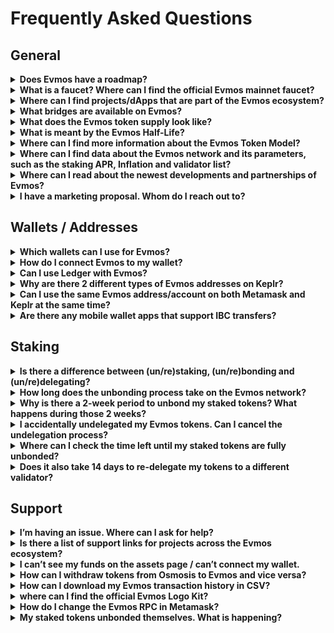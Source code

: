 
# Frequently Asked Questions


## General

<details>

<summary><b>Does Evmos have a roadmap?</b></summary>

Yes. You can find out about Evmos’ roadmap by reading the [Evmos Manifesto](https://medium.com/evmos/the-evmos-manifesto-7fe5d1ab0d67).

</details>

<details>

<summary><b>What is a faucet? Where can I find the official Evmos mainnet faucet?</b></summary>

A faucet is an application that dispenses small amounts of cryptocurrencies to users for free. The purpose of a faucet is to introduce new users to a cryptocurrency by giving them a small amount of tokens to play with, and to encourage them to explore the network’s features and potential use cases.

You can claim from the official Evmos faucet in the [faucet channel](https://discord.com/channels/809048090249134080/1030344710205747271) found in our Discord server.

</details>

<details>

<summary><b>Where can I find projects/dApps that are part of the Evmos ecosystem?</b></summary>

You can discover all the Web3 apps and projects built in the Evmos ecosystem, such as wallets, bridges and decentralized exchanges on our official [ecosystem page](https://altiplanic.notion.site/a188bd13dd114a88a7763fd2a8cc601e?v=403420ad21db41ce81f09b7e3f77e4e2).

</details>

<details>

<summary><b>What bridges are available on Evmos?</b></summary>

Some examples are:

- [Satellite](https://satellite.money/) Bridge
- [Gravity](https://bridge.blockscape.network/) Bridge

</details>

<details>

<summary><b>What does the Evmos token supply look like?</b></summary>

Evmos started with an initial supply of 200 million tokens at genesis and is scheduled to issue 1 billion Evmos tokens in total under an exponential decay schedule in a span of 4 years starting from genesis.
More information on the Evmos Token Model can be found [here](https://medium.com/evmos/the-evmos-token-model-edc07014978b).

</details>

<details>

<summary><b>What is meant by the Evmos Half-Life?</b></summary>

The “half-life” in the Evmos token model is an exponential formula that refers to the rate at which new tokens are minted on a daily basis (per epoch).
The countdown to the Half-Life refers to the yearly reduction of the inflation rate.
A more detailed breakdown on the Half-Life/inflation can be found [here](https://docs.evmos.org/protocol/modules/inflation#exponential-inflation---the-half-life).

</details>

<details>

<summary><b>Where can I find more information about the Evmos Token Model?</b></summary>

A detailed breakdown of the Evmos token model can be found [here](https://medium.com/evmos/the-evmos-token-model-edc07014978b).

</details>

<details>

<summary><b>Where can I find data about the Evmos network and its parameters, such as the staking APR, Inflation and validator list?</b></summary>

[Mintscan](https://www.mintscan.io/evmos) is a great way to find information and data on the Evmos network (or other Cosmos chains). Another example would be [SmartStake](https://evmos.smartstake.io/). 

</details>

<details>

<summary><b>Where can I read about the newest developments and partnerships of Evmos?</b></summary>

Articles published by the Evmos team can be found on the Evmos [Medium page](https://medium.com/@Evmos).

</details>

<details>

<summary><b>I have a marketing proposal. Whom do I reach out to?</b></summary>

You may send your proposal via our support ticket system on [Discord](https://discord.com/invite/evmos) or [Telegram](https://t.me/EvmosOrg).

</details>




## Wallets / Addresses

<details>

<summary><b>Which wallets can I use for Evmos?</b></summary>

You can find an overview of Evmos-compatible wallets [here](https://docs.evmos.org/use/wallet).

</details>

<details>

<summary><b>How do I connect Evmos to my wallet?</b></summary>

Guides on how to add the Evmos network to your wallet:

- Metamask [guide](https://docs.evmos.org/use/connect-your-wallet/metamask)
- Keplr [guide](https://www.notion.so/FAQ-6120cf83326942a498862aabab5a49c1)

</details>

<details>

<summary><b>Can I use Ledger with Evmos?</b></summary>

Yes. A guide on how to start using Ledger with Evmos can be found [here](https://docs.evmos.org/use/connect-your-wallet/ledger).

</details>

<details>

<summary><b>Why are there 2 different types of Evmos addresses on Keplr?</b></summary>

Keplr supports two different types of Evmos addresses: the EVM compatible (hex) address and the Cosmos SDK (bech32) address.

The EVM compatible address is the address format used by the Ethereum network, and it starts with "0x". This format is widely used in the Ethereum ecosystem and is recognized by many wallets and applications.

The Cosmos SDK address is the address format used by the Cosmos network, which Evmos is built on. This format starts with "evmos1". This format is specific to the Cosmos ecosystem and is not widely recognized by wallets and applications outside of it. However, it is used by Evmos to interact with the Cosmos ecosystem, including staking, governance, and other features.

Keplr supports both address formats to provide users with a more seamless experience when using Evmos. Users can easily switch between the two formats when interacting with different types of applications on the Evmos network.

Both formats represent the same address/account.

</details>

<details>

<summary><b>Can I use the same Evmos address/account on both Metamask and Keplr at the same time?</b></summary>

Yes, you can use the same Evmos address on both Metamask and Keplr at the same time. This is because Evmos is a blockchain network that supports both EVM and Cosmos networks.

Both Metamask and Keplr allow you to import your Evmos address by using your private key or seed phrase, which means that you can access your account on either wallet.

However, keep in mind that you should always keep your private key or seed phrase secure and not share it with anyone. Additionally, it's always a good idea to have a backup of your private key or seed phrase in case you lose access to one of your wallets.

</details>

<details>

<summary><b>Are there any mobile wallet apps that support IBC transfers?</b></summary>

Yes, Cypher wallet and Cosmostation wallet both support IBC transfers.

</details>

## Staking

<details>

<summary><b>Is there a difference between (un/re)staking, (un/re)bonding  and (un/re)delegating?</b></summary>

No. Staking, bonding and delegating all refer to the process of locking tokens to participate in a proof-of-stake (PoS) blockchain network and earn token rewards for supporting the network.

</details>

<details>

<summary><b>How long does the unbonding process take on the Evmos network?</b></summary>

The time it takes to unstake tokens on the Evmos network is set to 14 days, during which no staking rewards are earned.

</details>

<details>

<summary><b>Why is there a 2-week period to unbond my staked tokens? What happens during those 2 weeks?</b></summary>

The reasoning behind having an unbonding period is the following:

1. To enforce the solution to the nothing-at-stake problem
2. To protect against long-range attacks

The unbonding period of 2 weeks is artificial and is set by governance.

</details>

<details>

<summary><b>I accidentally undelegated my Evmos tokens. Can I cancel the undelegation process?</b></summary>

Yes, you can do so via [Disperze](https://evmos.disperze.network/welcome), which is a third-party dashboard for the Evmos network.

</details>

<details>

<summary><b>Where can I check the time left until my staked tokens are fully unbonded?</b></summary>

1. Navigate to [https://www.mintscan.io/evmos](https://www.mintscan.io/evmos) 
2. Search for your Evmos address using the search bar
3. Click on the “Unbondings” tab

</details>

<details>

<summary><b>Does it also take 14 days to re-delegate my tokens to a different validator?</b></summary>

This depends. If it is your first time re-delegating your tokens, the redelegation process is instant. However, if you have redelegated Evmos tokens before, the process will take 14-days (during which no tokens will be earned).

</details>

## Support

<details>

<summary><b>I’m having an issue. Where can I ask for help?</b></summary>

The easiest and fastest way to get support is by opening a [support-ticket](https://discord.com/channels/809048090249134080/976564857048559636)
 on our official [Discord](https://discord.com/invite/evmos) server. 

</details>

<details>

<summary><b>Is there a list of support links for projects across the Evmos ecosystem?</b></summary>

A spreadsheet containing support links for various projects built on Evmos can be found [here](https://docs.google.com/spreadsheets/u/1/d/e/2PACX-1vTorkGD3Wmp5QxbIwzYcgemyxFNIdmuBr2D8T_9WEKkjsUvKCvavuZgmLor8RtpmVMA9BvzAuWmruKf/pubhtml). This page is maintained by our moderators.

</details>

<details>

<summary><b>I can’t see my funds on the assets page / can’t connect my wallet.</b></summary>

Clearing browser cache or a hard refresh should help solve this problem. If not, reach out to the Evmos support team on Discord.

</details>

<details>

<summary><b>How can I withdraw tokens from Osmosis to Evmos and vice versa?</b></summary>

To withdraw or deposit (IBC transfer) any assets to and from Evmos you can use the official [asset](https://app.evmos.org/assets) page found on the Evmos website.

</details>

<details>

<summary><b>How can I download my Evmos transaction history in CSV?</b></summary>

[StakeTax](https://stake.tax/) supports Evmos and other chains in Cosmos.

</details>

<details>

<summary><b>where can I find the official Evmos Logo Kit?</b></summary>

The Evmos Press Kit can be found [here](https://drive.google.com/drive/folders/1fw9a8DgLJ0X-LuI4hHG36JkMC9eFGJL6). Make sure to follow the guidelines mentioned in the PDF file when making use of the kit.

</details>

<details>

<summary><b>How do I change the Evmos RPC in Metamask?</b></summary>

To change your RPC follow this [guide](https://www.reddit.com/r/EVMOS/comments/x5y7j4/how_to_change_your_rpc/).

</details>

<details>

<summary><b>My staked tokens unbonded themselves. What is happening?</b></summary>

This most likely means that your private key has been compromised. If you are a victim of theft and have staked tokens, act quickly! The staked assets may still be recoverable. Contact either [Cosmoshield](https://cosmoshield.org/) or [Cosmos Rescue](https://cosmosrescue.com/) as soon as you become aware of the theft attempt.

Alternatively, you can contact our moderators in the [Discord](https://discord.gg/evmos) server and ask for assistance.

</details>
